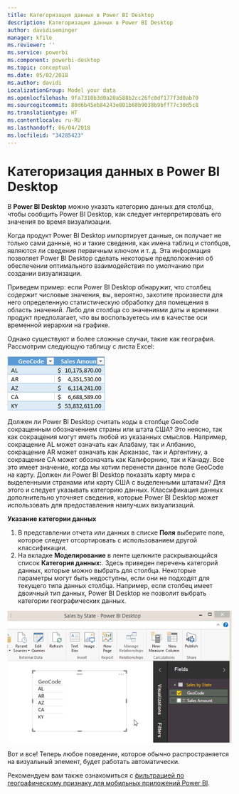 ```yaml
---
title: Категоризация данных в Power BI Desktop
description: Категоризация данных в Power BI Desktop
author: davidiseminger
manager: kfile
ms.reviewer: ''
ms.service: powerbi
ms.component: powerbi-desktop
ms.topic: conceptual
ms.date: 05/02/2018
ms.author: davidi
LocalizationGroup: Model your data
ms.openlocfilehash: 9fa7310b3d0a20a588b2cc26fc0df177f3d0ab70
ms.sourcegitcommit: 80d6b45eb84243e801b60b9038b9bff77c30d5c8
ms.translationtype: HT
ms.contentlocale: ru-RU
ms.lasthandoff: 06/04/2018
ms.locfileid: "34285423"
---
```

# <a name="data-categorization-in-power-bi-desktop"></a>Категоризация данных в Power BI Desktop
В **Power BI Desktop** можно указать категорию данных для столбца, чтобы сообщить Power BI Desktop, как следует интерпретировать его значения во время визуализации.

Когда продукт Power BI Desktop импортирует данные, он получает не только сами данные, но и такие сведения, как имена таблиц и столбцов, являются ли сведения первичным ключом и т. д.  Эта информация позволяет Power BI Desktop сделать некоторые предположения об обеспечении оптимального взаимодействия по умолчанию при создании визуализации. 

Приведем пример: если Power BI Desktop обнаружит, что столбец содержит числовые значения, вы, вероятно, захотите произвести для него определенную статистическую обработку для помещения в область значений. Либо для столбца со значениями даты и времени продукт предполагает, что вы воспользуетесь им в качестве оси временной иерархии на графике.

Однако существуют и более сложные случаи, такие как география. Рассмотрим следующую таблицу с листа Excel:

![](media/desktop-data-categorization/datacategorizationtable.png)

Должен ли Power BI Desktop считать коды в столбце GeoCode сокращенным обозначением страны или штата США?  Это неясно, так как сокращения могут иметь любой из указанных смыслов.  Например, сокращение AL может означать как Алабаму, так и Албанию, сокращение AR может означать как Арканзас, так и Аргентину, а сокращение CA может обозначать как Калифорнию, так и Канаду. Все это имеет значение, когда мы хотим перенести данное поле GeoCode на карту.  Должен ли Power BI Desktop показать карту мира с выделенными странами или карту США с выделенными штатами?  Для этого и следует указывать категорию данных. Классификация данных дополнительно уточняет сведения, которые Power BI Desktop может использовать для предоставления наилучших визуализаций.  

**Указание категории данных**

1. В представлении отчета или данных в списке **Поля** выберите поле, которое следует отсортировать с использованием другой классификации.
2. На вкладке **Моделирование** в ленте щелкните раскрывающийся список **Категория данных:**.  Здесь приведен перечень категорий данных, которые можно выбрать для столбца.  Некоторые параметры могут быть недоступны, если они не подходят для текущего типа данных столбца.  Например, если столбец имеет двоичный тип данных, Power BI Desktop не позволит выбрать категории географических данных. 

![](media/desktop-data-categorization/datacategorization.gif)

Вот и все!  Теперь любое поведение, которое обычно распространяется на визуальный элемент, будет работать автоматически.  

Рекомендуем вам также ознакомиться с [фильтрацией по географическому признаку для мобильных приложений Power BI](desktop-mobile-geofiltering.md).

